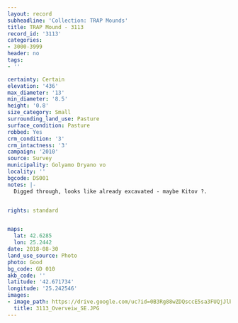 ```yaml
---
layout: record
subheadline: 'Collection: TRAP Mounds'
title: TRAP Mound - 3113
record_id: '3113'
categories:
- 3000-3999
header: no
tags:
- ''

certainty: Certain
elevation: '436'
max_diameter: '13'
min_diameter: '8.5'
height: '0.8'
size_category: Small
surrounding_land_use: Pasture
surface_condition: Pasture
robbed: Yes
crm_condition: '3'
crm_intactness: '3'
campaign: '2010'
source: Survey
municipality: Golyamo Dryano vo
locality: ''
bgcode: DS001
notes: |-
  Digged through, looks like already excavated - maybe Kitov ?.


rights: standard


maps:
  lat: 42.6285
  lon: 25.2442
date: 2018-08-30
land_use_source: Photo
photo: Good
bg_code: GD 010
akb_code: ''
latitude: '42.671734'
longitude: '25.242546'
images:
- image_path: https://drive.google.com/uc?id=0B3Rg88wZDQsccE5sa3FUQjJlb1U
  title: 3113_Overveiw_SE.JPG
---
```

